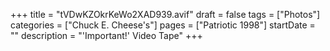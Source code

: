 +++
title = "tVDwKZOkrKeWo2XAD939.avif"
draft = false
tags = ["Photos"]
categories = ["Chuck E. Cheese's"]
pages = ["Patriotic 1998"]
startDate = ""
description = "'Important!' Video Tape"
+++
